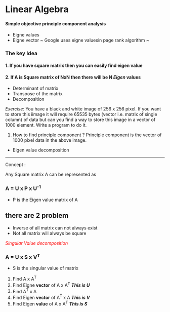 # Linear Algebra
#### Simple objective principle component analysis
- Eigne values 
- Eigne vector
~ Google uses eigne valuesin page rank algorithm ~

### The key Idea

#### 1. If you have square matrix then you can easily find eigen value 
#### 2. If A is Square matrix of NxN then there will be N _Eigen_ values

- Determinant of matrix
- Transpose of the matrix
- Decomposition

_Exercise_: You have a black and white image of 256 x 256 pixel. If you want to store this iimage it will require 65535 bytes (vector i.e. matrix of single column) of data but can you find a way to store this image in a vector of 1000 element. Write a program to do it. 

1. How to find principle component ?
Principle component is the vector of 1000 pixel data in the above image. 

- Eigen value decomposition
-------------------------------
Concept :

Any Square matrix A can be represented as 

### A = U x P x U<sup>-1</sup>
- P is the Eigen value matrix of A

## there are 2 problem 
- Inverse of all matrix can not always exist
- Not all matrix will always be square 

<span style="color:red">_Singular Value decomposition_ </span>
### A = U x S x V<sup>T</sup>
- S is the singular value of matrix

1. Find A x A<sup>T</sup>
2. Find Eigne **vector** of A x A<sup>T</sup> **_This is U_** 
3. Find A<sup>T</sup> x A
4. Find Eigen **vector** of A<sup>T</sup> x A **_This is V_**
5. Find Eigen **value** of A x A<sup>T</sup> **_This is S_** 